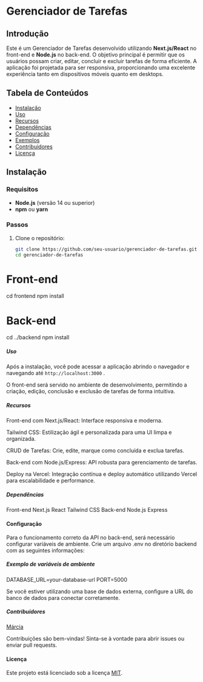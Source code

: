 # Gerenciador de Tarefas

## Introdução

Este é um Gerenciador de Tarefas desenvolvido utilizando **Next.js/React** no front-end e **Node.js** no back-end. O objetivo principal é permitir que os usuários possam criar, editar, concluir e excluir tarefas de forma eficiente. A aplicação foi projetada para ser responsiva, proporcionando uma excelente experiência tanto em dispositivos móveis quanto em desktops.

## Tabela de Conteúdos

- [Instalação](#instalação)
- [Uso](#uso)
- [Recursos](#recursos)
- [Dependências](#dependências)
- [Configuração](#configuração)
- [Exemplos](#exemplos)
- [Contribuidores](#contribuidores)
- [Licença](#licença)

## Instalação

### Requisitos

- **Node.js** (versão 14 ou superior)
- **npm** ou **yarn**

### Passos

1. Clone o repositório:
   ```bash
   git clone https://github.com/seu-usuario/gerenciador-de-tarefas.git
   cd gerenciador-de-tarefas
   ```

# Front-end

cd frontend
npm install

# Back-end

cd ../backend
npm install

##### Uso

Após a instalação, você pode acessar a aplicação abrindo o navegador e navegando até `http://localhost:3000` .

O front-end será servido no ambiente de desenvolvimento, permitindo a criação, edição, conclusão e exclusão de tarefas de forma intuitiva.

##### Recursos

Front-end com Next.js/React: Interface responsiva e moderna.

Tailwind CSS: Estilização ágil e personalizada para uma UI limpa e organizada.

CRUD de Tarefas: Crie, edite, marque como concluída e exclua tarefas.

Back-end com Node.js/Express: API robusta para gerenciamento de tarefas.

Deploy na Vercel: Integração contínua e deploy automático utilizando Vercel para escalabilidade e performance.

##### Dependências

Front-end
Next.js
React
Tailwind CSS
Back-end
Node.js
Express

#### Configuração

Para o funcionamento correto da API no back-end, será necessário configurar variáveis de ambiente. Crie um arquivo .env no diretório backend com as seguintes informações:

##### Exemplo de variáveis de ambiente

DATABASE_URL=your-database-url
PORT=5000

Se você estiver utilizando uma base de dados externa, configure a URL do banco de dados para conectar corretamente.

##### Contribuidores

[Márcia](https://www.linkedin.com/in/marcia-agostinho-developer/)

Contribuições são bem-vindas! Sinta-se à vontade para abrir issues ou enviar pull requests.

#### Licença

Este projeto está licenciado sob a licença [MIT]().
